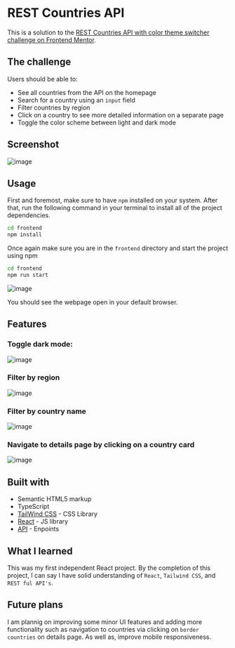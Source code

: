 # REST Countries API 

This is a solution to the [REST Countries API with color theme switcher challenge on Frontend Mentor](https://www.frontendmentor.io/challenges/rest-countries-api-with-color-theme-switcher-5cacc469fec04111f7b848ca). 

## The challenge

Users should be able to:

- See all countries from the API on the homepage
- Search for a country using an `input` field
- Filter countries by region
- Click on a country to see more detailed information on a separate page
- Toggle the color scheme between light and dark mode

## Screenshot

![image](https://github.com/Aslanbayli/REST-countries-API/assets/48028559/3cde5245-d819-4d25-b179-bcaf5a4e25bf)

## Usage

First and foremost, make sure to have `npm` installed on your system. After that, run the following command in your terminal to install all of the project dependencies.
```bash
cd frontend
npm install
```

Once again make sure you are in the `frontend` directory and start the project using npm
```bash
cd frontend
npm run start
```

![image](https://github.com/Aslanbayli/REST-countries-API/assets/48028559/fff357b1-562a-46c5-a5e2-792fa80898e1)

You should see the webpage open in your default browser.

## Features

### Toggle dark mode:

![image](https://github.com/Aslanbayli/REST-countries-API/assets/48028559/474f6d54-27c9-4937-aed0-685b1f8eb182)

### Filter by region

![image](https://github.com/Aslanbayli/REST-countries-API/assets/48028559/cd6a289a-9cc8-4364-9c21-59a75510979a)

### Filter by country name

![image](https://github.com/Aslanbayli/REST-countries-API/assets/48028559/5ea7b904-7243-4166-a828-c4fd7dc2c125)

### Navigate to details page by clicking on a country card

![image](https://github.com/Aslanbayli/REST-countries-API/assets/48028559/2174fdcc-f021-48c1-a2f0-39f5476cb341)

## Built with

- Semantic HTML5 markup
- TypeScript 
- [TailWind CSS](https://tailwindcss.com/) - CSS Library
- [React](https://reactjs.org/) - JS library
- [API](https://restcountries.com/) - Enpoints

## What I learned

This was my first independent React project. By the completion of this project, I can say I have solid understanding of `React`, `Tailwind CSS`, and `REST ful API's`. 

## Future plans

I am plannig on improving some minor UI features and adding more functionality such as navigation to countries via clicking on `border countries` on details page. As well as, improve mobile responsiveness.
